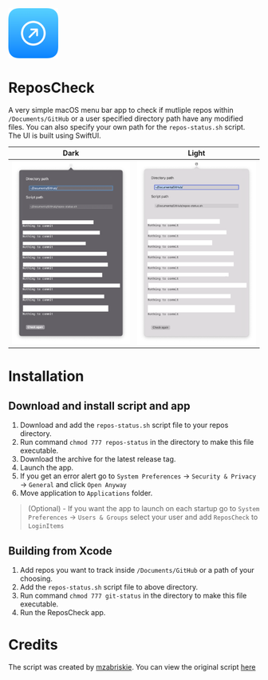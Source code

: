 <img src="https://github.com/iamazhar/ReposCheck/blob/main/icon.png" width="100" height="100">

# ReposCheck
A very simple macOS menu bar app to check if mutliple repos within `/Documents/GitHub` or a user specified directory path have any modified files. You can also specify your own path for the `repos-status.sh` script.
The UI is built using SwiftUI.

Dark             |  Light
:-------------------------:|:-------------------------:
![](https://github.com/iamazhar/ReposCheck/blob/main/preview-dark.png)  |  ![](https://github.com/iamazhar/ReposCheck/blob/main/preview-light.png)

# Installation
## Download and install script and app
1. Download and add the `repos-status.sh` script file to your repos directory.
2. Run command `chmod 777 repos-status` in the directory to make this file executable.
3. Download the archive for the latest release tag.
4. Launch the app.
5. If you get an error alert go to `System Preferences` -> `Security & Privacy` -> `General` and click `Open Anyway`
6. Move application to `Applications` folder.
> (Optional) - If you want the app to launch on each startup go to `System Preferences` -> `Users & Groups` select your user and add `ReposCheck` to `LoginItems`

## Building from Xcode
1. Add repos you want to track inside `/Documents/GitHub` or a path of your choosing.
2. Add the `repos-status.sh` script file to above directory.
3. Run command `chmod 777 git-status` in the directory to make this file executable.
4. Run the ReposCheck app.

# Credits
The script was created by [mzabriskie](https://gist.github.com/mzabriskie). You can view the original script [here](https://gist.github.com/mzabriskie/6631607)
